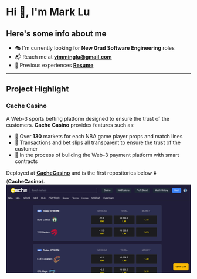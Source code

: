 # Hi 👋, I'm **Mark Lu**


## Here's some info about me

- 🎭 I'm currently looking for **New Grad Software Engineering** roles
- 📬 Reach me at **[yimminglu@gmail.com](mailto:yimminglu@gmail.com)**
- 📄 Previous experiences **[Resume](https://github.com/markamiri/markamiri/blob/main/Mark%20Lu%20Resume.pdf)**

---

## Project Highlight

### **Cache Casino**
A Web-3 sports betting platform designed to ensure the trust of the customers. **Cache Casino** provides features such as:

- 🏡 Over **130** markets for each NBA game player props and match lines
- 📅 Transactions and bet slips all transparent to ensure the trust of the customer
- 📑 In the process of building the Web-3 payment platform with smart contracts

Deployed at  **[CacheCasino](https://cachecasino.vercel.app/)** and is the first repositories below ⬇️ (**CacheCasino**).
![Screenshot](https://github.com/markamiri/markamiri/blob/main/Screenshot.png)

<!--
**markamiri/markamiri** is a ✨ _special_ ✨ repository because its `README.md` (this file) appears on your GitHub profile.

Here are some ideas to get you started:

- 🔭 I’m currently working on ...
- 🌱 I’m currently learning ...
- 👯 I’m looking to collaborate on ...
- 🤔 I’m looking for help with ...
- 💬 Ask me about ...
- 📫 How to reach me: ...
- 😄 Pronouns: ...
- ⚡ Fun fact: ...
-->
